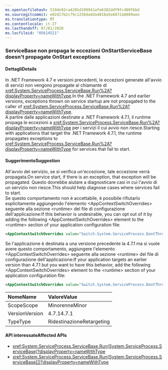 ```yaml
---
ms.openlocfilehash: 519de92ca4201d199941afe6382ddf9fc480fbbd
ms.sourcegitcommit: e02d17b2cf9c1258dadda4810a5e6072a0089aee
ms.translationtype: MT
ms.contentlocale: it-IT
ms.lasthandoff: 07/01/2020
ms.locfileid: "85614521"
---
```

### <a name="servicebase-doesnt-propagate-onstart-exceptions"></a><span data-ttu-id="dc999-101">ServiceBase non propaga le eccezioni OnStart</span><span class="sxs-lookup"><span data-stu-id="dc999-101">ServiceBase doesn't propagate OnStart exceptions</span></span>

#### <a name="details"></a><span data-ttu-id="dc999-102">Dettagli</span><span class="sxs-lookup"><span data-stu-id="dc999-102">Details</span></span>

<span data-ttu-id="dc999-103">In .NET Framework 4.7 e versioni precedenti, le eccezioni generate all'avvio di servizi non vengono propagate al chiamante di <xref:System.ServiceProcess.ServiceBase.Run%2A?displayProperty=nameWithType>.</span><span class="sxs-lookup"><span data-stu-id="dc999-103">In the .NET Framework 4.7 and earlier versions, exceptions thrown on service startup are not propagated to the caller of <xref:System.ServiceProcess.ServiceBase.Run%2A?displayProperty=nameWithType>.</span></span><br/><span data-ttu-id="dc999-104">A partire dalle applicazioni destinate a .NET Framework 4.7.1, il runtime propaga le eccezioni a <xref:System.ServiceProcess.ServiceBase.Run%2A?displayProperty=nameWithType> per i servizi il cui avvio non riesce.</span><span class="sxs-lookup"><span data-stu-id="dc999-104">Starting with applications that target the .NET Framework 4.7.1, the runtime propagates exceptions to <xref:System.ServiceProcess.ServiceBase.Run%2A?displayProperty=nameWithType> for services that fail to start.</span></span>

#### <a name="suggestion"></a><span data-ttu-id="dc999-105">Suggerimento</span><span class="sxs-lookup"><span data-stu-id="dc999-105">Suggestion</span></span>

<span data-ttu-id="dc999-106">All'avvio del servizio, se si verifica un'eccezione, tale eccezione verrà propagata.</span><span class="sxs-lookup"><span data-stu-id="dc999-106">On service start, if there is an exception, that exception will be propagated.</span></span> <span data-ttu-id="dc999-107">Questo dovrebbe aiutare a diagnosticare casi in cui l'avvio di un servizio non riesce.</span><span class="sxs-lookup"><span data-stu-id="dc999-107">This should help diagnose cases where services fail to start.</span></span> <br/><span data-ttu-id="dc999-108">Se questo comportamento non è accettabile, è possibile rifiutarlo esplicitamente aggiungendo l'elemento &lt;AppContextSwitchOverrides&gt; seguente alla sezione &lt;runtime&gt; del file di configurazione dell'applicazione:</span><span class="sxs-lookup"><span data-stu-id="dc999-108">If this behavior is undesirable, you can opt out of it by adding the following &lt;AppContextSwitchOverrides&gt; element to the &lt;runtime&gt; section of your application configuration file:</span></span>

```xml
<AppContextSwitchOverrides value="Switch.System.ServiceProcess.DontThrowExceptionsOnStart=true" />
```

<span data-ttu-id="dc999-109">Se l'applicazione è destinata a una versione precedente la 4.7.1 ma si vuole avere questo comportamento, aggiungere l'elemento &lt;AppContextSwitchOverrides&gt; seguente alla sezione &lt;runtime&gt; del file di configurazione dell'applicazione:</span><span class="sxs-lookup"><span data-stu-id="dc999-109">If your application targets an earlier version than 4.7.1 but you want to have this behavior, add the following &lt;AppContextSwitchOverrides&gt; element to the &lt;runtime&gt; section of your application configuration file:</span></span>

```xml
<AppContextSwitchOverrides value="Switch.System.ServiceProcess.DontThrowExceptionsOnStart=false" />
```

| <span data-ttu-id="dc999-110">Nome</span><span class="sxs-lookup"><span data-stu-id="dc999-110">Name</span></span>    | <span data-ttu-id="dc999-111">Valore</span><span class="sxs-lookup"><span data-stu-id="dc999-111">Value</span></span>       |
|:--------|:------------|
| <span data-ttu-id="dc999-112">Scope</span><span class="sxs-lookup"><span data-stu-id="dc999-112">Scope</span></span>   | <span data-ttu-id="dc999-113">Minorenne</span><span class="sxs-lookup"><span data-stu-id="dc999-113">Minor</span></span>       |
| <span data-ttu-id="dc999-114">Version</span><span class="sxs-lookup"><span data-stu-id="dc999-114">Version</span></span> | <span data-ttu-id="dc999-115">4.7.1</span><span class="sxs-lookup"><span data-stu-id="dc999-115">4.7.1</span></span>       |
| <span data-ttu-id="dc999-116">Type</span><span class="sxs-lookup"><span data-stu-id="dc999-116">Type</span></span>    | <span data-ttu-id="dc999-117">Ridestinazione</span><span class="sxs-lookup"><span data-stu-id="dc999-117">Retargeting</span></span> |

#### <a name="affected-apis"></a><span data-ttu-id="dc999-118">API interessate</span><span class="sxs-lookup"><span data-stu-id="dc999-118">Affected APIs</span></span>

- <xref:System.ServiceProcess.ServiceBase.Run(System.ServiceProcess.ServiceBase)?displayProperty=nameWithType>
- <xref:System.ServiceProcess.ServiceBase.Run(System.ServiceProcess.ServiceBase[])?displayProperty=nameWithType>

